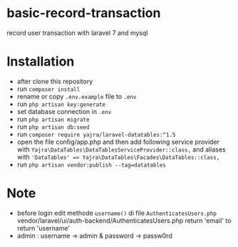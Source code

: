 # basic-record-transaction
record user transaction with laravel 7 and mysql

# Installation
- after clone this repository
- run `composer install`
- rename or copy `.env.example` file to `.env`
- run `php artisan key:generate`
- set database connection in `.env`
- run `php artisan migrate`
- run `php artisan db:seed`
- run `composer require yajra/laravel-datatables:^1.5`
- open the file config/app.php and then add following service provider with `Yajra\DataTables\DataTablesServiceProvider::class,` and aliases with `'DataTables' => Yajra\DataTables\Facades\DataTables::class,`
- run `php artisan vendor:publish --tag=datatables`

# Note
- before login edit methode `username()` di file `AuthenticatesUsers.php` vendor/laravel/ui/auth-backend/AuthenticatesUsers.php return 'email' to return 'username'
- admin : username -> admin & password -> passw0rd

